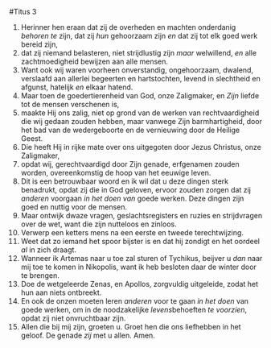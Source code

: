 #Titus 3
1. Herinner hen eraan dat zij de overheden en machten onderdanig *behoren te* zijn, dat zij *hun* gehoorzaam zijn *en* dat zij tot elk goed werk bereid zijn,
2. dat zij niemand belasteren, niet strijdlustig zijn *maar* welwillend, *en* alle zachtmoedigheid bewijzen aan alle mensen.
3. Want ook wij waren voorheen onverstandig, ongehoorzaam, dwalend, verslaafd aan allerlei begeerten en hartstochten, levend in slechtheid en afgunst, hatelijk *en* elkaar hatend.
4. Maar toen de goedertierenheid van God, onze Zaligmaker, en *Zijn* liefde tot de mensen verschenen is,
5. maakte Hij ons zalig, niet op grond van de werken van rechtvaardigheid die wij gedaan zouden hebben, maar vanwege Zijn barmhartigheid, door het bad van de wedergeboorte en de vernieuwing door de Heilige Geest.
6. Die heeft Hij in rijke mate over ons uitgegoten door Jezus Christus, onze Zaligmaker,
7. opdat wij, gerechtvaardigd door Zijn genade, erfgenamen zouden worden, overeenkomstig de hoop van het eeuwige leven.
8. Dit is een betrouwbaar woord en ik wil dat u deze dingen sterk benadrukt, opdat zij die in God geloven, ervoor zouden zorgen dat zij *anderen* voorgaan *in het doen van* goede werken. Deze dingen zijn goed en nuttig voor de mensen.
9. Maar ontwijk dwaze vragen, geslachtsregisters en ruzies en strijdvragen over de wet, want die zijn nutteloos en zinloos.
10. Verwerp een ketters mens na een eerste en tweede terechtwijzing.
11. Weet dat zo iemand het spoor bijster is en dat hij zondigt en het oordeel *al* in zich draagt.
12. Wanneer ik Artemas naar u toe zal sturen of Tychikus, beijver u *dan* naar mij toe te komen in Nikopolis, want ik heb besloten daar de winter door te brengen.
13. Doe de wetgeleerde Zenas, en Apollos, zorgvuldig uitgeleide, zodat het hun aan niets ontbreekt.
14. En ook de onzen moeten leren *anderen* voor te gaan *in het doen* van goede werken, om in de noodzakelijke *levens*behoeften *te voorzien*, opdat zij niet onvruchtbaar zijn.
15. Allen die bij mij zijn, groeten u. Groet hen die ons liefhebben in het geloof. De genade *zij* met u allen. Amen.
